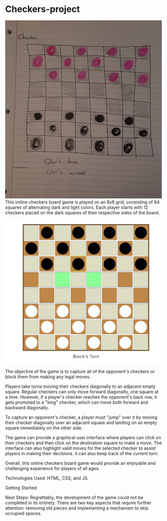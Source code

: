 # Checkers-project
![Checkers wireframe](checkers-wireframe.jpg)
This online checkers board game is played on an 8x8 grid, consisting of 64 squares of alternating dark and light colors. Each player starts with 12 checkers placed on the dark squares of their respective sides of the board.

![Checkers game](actual-game.png)

The objective of the game is to capture all of the opponent's checkers or block them from making any legal moves.

Players take turns moving their checkers diagonally to an adjacent empty square. Regular checkers can only move forward diagonally, one square at a time. However, if a player's checker reaches the opponent's back row, it gets promoted to a "king" checker, which can move both forward and backward diagonally.

To capture an opponent's checker, a player must "jump" over it by moving their checker diagonally over an adjacent square and landing on an empty square immediately on the other side.

 The game can provide a graphical user interface where players can click on their checkers and then click on the destination square to make a move. The interface can also highlight valid moves for the selected checker to assist players in making their decisions. it can also keep track of the current turn.

 Overall, this online checkers board game would provide an enjoyable and challenging experience for players of all ages.

Technologies Used: HTML, CSS, and JS.

Getting Started: 

Next Steps:
Regrettably, the development of the game could not be completed in its entirety. There are two key aspects that require further attention: removing old pieces and implementing a mechanism to skip occupied spaces.
